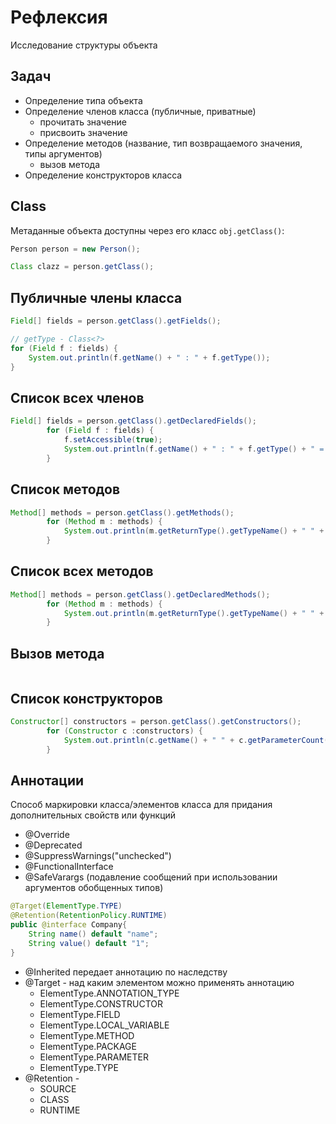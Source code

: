 # Рефлексия

Исследование структуры объекта

## Задач

- Определение типа объекта
- Определение членов класса (публичные, приватные)
  - прочитать значение
  - присвоить значение
- Определение методов (название, тип возвращаемого значения, типы аргументов)
  - вызов метода
- Определение конструкторов класса

## Class

Метаданные объекта доступны через его класс `obj.getClass()`:
```java
Person person = new Person();

Class clazz = person.getClass();
```

## Публичные члены класса
```java
Field[] fields = person.getClass().getFields();

// getType - Class<?>
for (Field f : fields) {
    System.out.println(f.getName() + " : " + f.getType());
}
```

## Список всех членов
```java
Field[] fields = person.getClass().getDeclaredFields();
        for (Field f : fields) {
            f.setAccessible(true);
            System.out.println(f.getName() + " : " + f.getType() + " = " + f.get(person));
        }
```

## Список методов
```java
Method[] methods = person.getClass().getMethods();
        for (Method m : methods) {
            System.out.println(m.getReturnType().getTypeName() + " " + m.getName() );
        }
```

## Список всех методов
```java
Method[] methods = person.getClass().getDeclaredMethods();
        for (Method m : methods) {
            System.out.println(m.getReturnType().getTypeName() + " " + m.getName() );
        }
```

## Вызов метода
```java

```

## Список конструкторов
```java
Constructor[] constructors = person.getClass().getConstructors();
        for (Constructor c :constructors) {
            System.out.println(c.getName() + " " + c.getParameterCount());
        }
```

## Аннотации

Способ маркировки класса/элементов класса для придания дополнительных свойств или функций
- @Override
- @Deprecated
- @SuppressWarnings("unchecked")
- @FunctionalInterface
- @SafeVarargs (подавление сообщений при использовании аргументов обобщенных типов)

```java
@Target(ElementType.TYPE)
@Retention(RetentionPolicy.RUNTIME)
public @interface Company{
	String name() default "name";
	String value() default "1";
}
```

- @Inherited передает аннотацию по наследству
- @Target - над каким элементом можно применять аннотацию
  - ElementType.ANNOTATION_TYPE
  - ElementType.CONSTRUCTOR
  - ElementType.FIELD
  - ElementType.LOCAL_VARIABLE
  - ElementType.METHOD
  - ElementType.PACKAGE
  - ElementType.PARAMETER
  - ElementType.TYPE
- @Retention - 
  - SOURCE
  - CLASS
  - RUNTIME